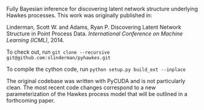 Fully Bayesian inference for discovering latent network structure underlying Hawkes processes. This work was 
 originally published in:
 
 Linderman, Scott W. and Adams, Ryan P. Discovering Latent Network Structure in Point Process Data. 
 *International Conference on Machine Learning (ICML)*, 2014.

To check out, run 
`git clone --recursive git@github.com:slinderman/pyhawkes.git`

To compile the cython code, run
`python setup.py build_ext --inplace`
  
The original codebase was written with PyCUDA and is not particularly clean.
The most recent code changes correspond to a new parameterization of the
Hawkes process model that will be outlined in a forthcoming paper.
  
  